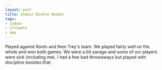 ```yaml
---
layout: post
title: Indoor Double Header
tags:
- indoor
- ultimate
- amp
---
```


Played against Roots and then Trey's team. We played fairly well on the whole and won both games. We were a bit savage and some of our players were sick (including me). I had a few bad throwaways but played with discipline besides that. 
